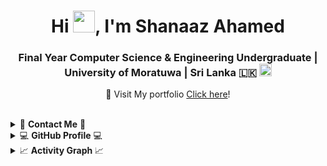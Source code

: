 <div align="center">

# Hi <img width="35" src="https://github.com/imshaaz21/imshaaz21/blob/main/img/waving.gif">, I'm **Shanaaz Ahamed**

### Final Year Computer Science & Engineering Undergraduate | University of Moratuwa | Sri Lanka 🇱🇰 <img src ="https://user-images.githubusercontent.com/77115237/190556825-ff01bd2f-ffd3-4b49-a88c-9e44f646aa5c.png" width="20px" height = "auto">  

🔗 Visit My portfolio [Click here](https://imshaaz21.github.io)!
<!-- 
___
🌟 **For freelance work**, feel free to reach out to me via email: [✉️](mailto:shanaazahamed21@gmail.com)

**Let's create something amazing together!** 💼💡
 -->
</div>

<br>

<details>
  <summary>📱 <b>Contact Me</b> 📱</summary>
<div>
  <samp>
    <h3 align="center">you can reach me by 🏃🏽‍♂️</h3>
    <p align="center">
      <br/>
      <a href="https://www.linkedin.com/in/imshaaaz/" target="blank"><img align="center"
         src="https://img.shields.io/badge/linkedin-%231DA1F2.svg?style=for-the-badge&logo=linkedin&logoColor=white"
         alt="Shanaaz" height="30" target="blank"/></a>
      <a href="mailto:shanaaz.19@cse.mrt.ac.lk" target="blank"><img align="center"
         src="https://img.shields.io/badge/gmail-EA4335.svg?style=for-the-badge&logo=gmail&logoColor=white"
         alt="Shanaaz" height="30"/></a>
    </p>

  </samp>
</div>
</details>

<details> 
  <summary>💻 <b>GitHub Profile</b> 💻</summary>
  <div>
    <h3 align="center">💻 Github</h3>
      <br/>
        <p align="center">
          <a href="https://github.com/ShanaazAhamed/">
          <img src = "https://github-readme-stats.vercel.app/api/top-langs/?username=imshaaz21&theme=dracula&show_icons=true&layout=compact&hide_border=true"/>
          </a>
        </p>
        <p align="center">
          <a href="https://github.com/ShanaazAhamed/">
          <img width="49.5%" src="https://github-readme-stats.vercel.app/api?username=imshaaz21&show_icons=true&theme=dracula&hide_border=true" />
          </a>
       </p>
     <p align="center">
          <a href="https://github.com/ShanaazAhamed/">
          <img width="49.5%" src="https://github-readme-streak-stats.herokuapp.com/?user=imshaaz21&theme=dracula&hide_border=true" />
          </a>
       </p>
     <br>
  </div>    
</details>

<details>
  <summary>📈 <b>Activity Graph</b> 📈</summary>
  <br/>
  <h2 align="center"> My Current Activity 🤟</h2>
  <img alt="Shanaaz Ahamed's Activity Graph" src="https://github-readme-activity-graph.vercel.app/graph?username=imshaaz21&theme=dracula"/>
</details>
